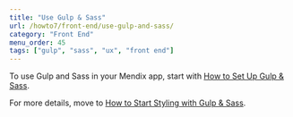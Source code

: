 ```yaml
---
title: "Use Gulp & Sass"
url: /howto7/front-end/use-gulp-and-sass/
category: "Front End"
menu_order: 45
tags: ["gulp", "sass", "ux", "front end"]
---
```


To use Gulp and Sass in your Mendix app, start with [How to Set Up Gulp & Sass](/howto7/front-end/set-up-sass/).

For more details, move to [How to Start Styling with Gulp & Sass](/howto7/front-end/style-with-gulp-and-sass/).